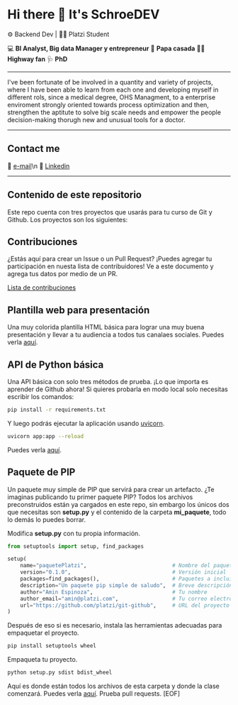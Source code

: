 # Hi there 👋 It's SchroeDEV

⚙️ Backend Dev | 👨‍🎓 Platzi Student

💻 **BI Analyst, Big data Manager y entrepreneur**
🥔 **Papa casada**
🚗🧳 **Highway fan**
🩺 **PhD**

---

I've been fortunate of be involved in a quantity and variety of projects, where I have been able to learn from each one and developing myself in different rols, since a medical degree, OHS Managment, to a enterprise enviroment strongly oriented towards process optimization and then, strengthen the aptitute to solve big scale needs and empower the people decision-making thorugh new and unusual tools for a doctor.

---

## Contact me

📧 [e-mail](lambda2356@gmail.com)\n
💼 [Linkedin](https://www.linkedin.com/in/ioannes-schroeder-7b46872a0/)

---

## Contenido de este repositorio

Este repo cuenta con tres proyectos que usarás para tu curso de Git y Github.
Los proyectos son los siguientes:

## Contribuciones

¿Estás aquí para crear un Issue o un Pull Request? ¡Puedes agregar tu participación en nuesta lista de contribuidores! Ve a este documento y agrega tus datos por medio de un PR.

[Lista de contribuciones](/Contribuciones.md)

## Plantilla web para presentación

Una muy colorida plantilla HTML básica para lograr una muy buena presentación y llevar a tu audiencia a todos tus canalaes sociales.
Puedes verla [aquí](/miSitio/).

## API de Python básica

Una API básica con solo tres métodos de prueba. ¡Lo que importa es aprender de Github ahora!
Si quieres probarla en modo local solo necesitas escribir los comandos:

```bash
pip install -r requirements.txt
```

Y luego podrás ejecutar la aplicación usando [uvicorn](https://www.uvicorn.org/).

```bash
uvicorn app:app --reload
```

Puedes verla [aquí](/API_Python/).

## Paquete de PIP

Un paquete muy simple de PIP que servirá para crear un artefacto. ¿Te imaginas publicando tu primer paquete PIP?
Todos los archivos preconstruidos están ya cargados en este repo, sin embargo los únicos dos que necesitas son **setup.py** y el contenido de la carpeta **mi_paquete**, todo lo demás lo puedes borrar.

Modifica **setup.py** con tu propia información.

```python
from setuptools import setup, find_packages

setup(
    name="paquetePlatzi",                           # Nombre del paquete
    version="0.1.0",                                # Versión inicial
    packages=find_packages(),                       # Paquetes a incluir
    description="Un paquete pip simple de saludo",  # Breve descripción
    author="Amin Espinoza",                         # Tu nombre
    author_email="amin@platzi.com",                 # Tu correo electrónico
    url="https://github.com/platzi/git-github",     # URL del proyecto
)
```

Después de eso si es necesario, instala las herramientas adecuadas para empaquetar el proyecto.

```bash
pip install setuptools wheel
```

Empaqueta tu proyecto.

```bash
python setup.py sdist bdist_wheel
```

Aquí es donde están todos los archivos de esta carpeta y donde la clase comenzará.
Puedes verla [aquí](/Paquete/).
Prueba pull requests.
[EOF]
